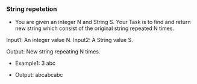 ### String repetetion

- You are given an integer N and String S. Your Task is to find and return new string which consist of the original string repeated N times.

Input1: An integer value N.
Input2: A String value S.

Output:
New string repeating N times.

- Example1:
  3
  abc

- Output:
  abcabcabc


